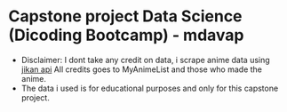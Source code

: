# Capstone project Data Science (Dicoding Bootcamp) - mdavap
- Disclaimer: I dont take any credit on data, i scrape anime data using [jikan api](https://jikan.moe/) All credits goes to MyAnimeList and those who made the anime.
- The data i used is for educational purposes and only for this capstone project.